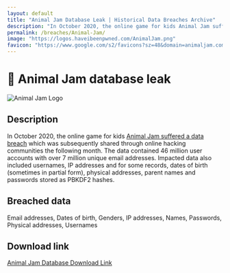 ```yaml
---
layout: default
title: "Animal Jam Database Leak | Historical Data Breaches Archive"
description: "In October 2020, the online game for kids Animal Jam suffered a data breachwhich was subsequently shared through online hacking communities the following month. You can download the entire database for free on HDBA."
permalink: /breaches/Animal-Jam/
image: "https://logos.haveibeenpwned.com/AnimalJam.png"
favicon: "https://www.google.com/s2/favicons?sz=48&domain=animaljam.com"
---
```


# 🐼 Animal Jam database leak

![Animal Jam Logo](https://logos.haveibeenpwned.com/AnimalJam.png)

## Description

In October 2020, the online game for kids <a href="https://www.animaljam.com/en/2020databreach" target="_blank" rel="noopener">Animal Jam suffered a data breach</a> which was subsequently shared through online hacking communities the following month. The data contained 46 million user accounts with over 7 million unique email addresses. Impacted data also included usernames, IP addresses and for some records, dates of birth (sometimes in partial form), physical addresses, parent names and passwords stored as PBKDF2 hashes.

## Breached data

Email addresses, Dates of birth, Genders, IP addresses, Names, Passwords, Physical addresses, Usernames

## Download link

<a href="https://redirect.trace.rip/?url=https://anonfiles.ch/DbEoV5-1-9x/7.1M-US-animaljam.com-Exciting-Online-Playground-Kids-UsersDB-csv-2020_zip" target="_blank" rel="noopener">Animal Jam Database Download Link</a>